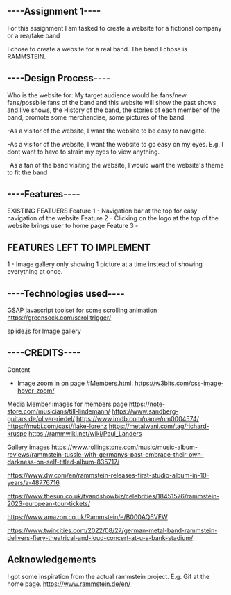 ## ----Assignment 1----
For this assignment I am tasked to create a website for a fictional company or a rea/fake band

I chose to create a website for a real band. 
The band I chose is RAMMSTEIN.


## ----Design Process----
Who is the website for: My target audience would be fans/new fans/possbile fans of the band
and this website will show the past shows and live shows, the History of the band, 
the stories of each member of the band, promote some merchandise, some pictures of the band.

-As a visitor of the website, I want the website to be easy to navigate.

-As a visitor of the website, I want the website to go easy on my eyes. E.g. I dont want to have to strain my eyes to view anything.

-As a fan of the band visiting the website, I would want the website's theme to fit the band



## ----Features----

EXISTING FEATUERS
Feature 1 - Navigation bar at the top for easy navigation of the website
Feature 2 - Clicking on the logo at the top of the website brings user to home page
Feature 3 - 


## FEATURES LEFT TO IMPLEMENT
1 - Image gallery only showing 1 picture at a time instead of showing everything at once.



## ----Technologies used----
GSAP javascript toolset for some scrolling animation
https://greensock.com/scrolltrigger/

splide.js for Image gallery





















## ----CREDITS----

Content

- Image zoom in on page #Members.html. https://w3bits.com/css-image-hover-zoom/




Media
Member images for members page
https://note-store.com/musicians/till-lindemann/
https://www.sandberg-guitars.de/oliver-riedel/
https://www.imdb.com/name/nm0004574/
https://mubi.com/cast/flake-lorenz
https://metalwani.com/tag/richard-kruspe
https://rammwiki.net/wiki/Paul_Landers


Gallery images
https://www.rollingstone.com/music/music-album-reviews/rammstein-tussle-with-germanys-past-embrace-their-own-darkness-on-self-titled-album-835717/

https://www.dw.com/en/rammstein-releases-first-studio-album-in-10-years/a-48776716

https://www.thesun.co.uk/tvandshowbiz/celebrities/18451576/rammstein-2023-european-tour-tickets/

https://www.amazon.co.uk/Rammstein/e/B000AQ6VFW

https://www.twincities.com/2022/08/27/german-metal-band-rammstein-delivers-fiery-theatrical-and-loud-concert-at-u-s-bank-stadium/




## Acknowledgements

I got some inspiration from the actual rammstein project. E.g. Gif at the home page.
https://www.rammstein.de/en/











